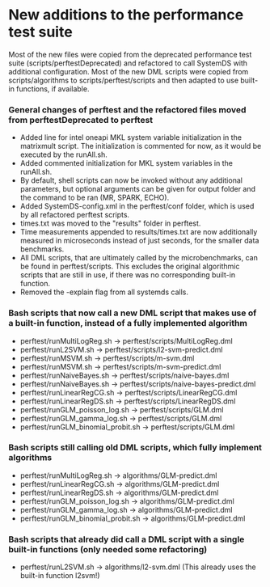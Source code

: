 # New additions to the performance test suite
Most of the new files were copied from the deprecated performance test suite (scripts/perftestDeprecated) and refactored to call SystemDS with additional configuration.
Most of the new DML scripts were copied from scripts/algorithms to scripts/perftest/scripts and then adapted to use built-in functions, if available.

### General changes of perftest and the refactored files moved from perftestDeprecated to perftest
- Added line for intel oneapi MKL system variable initialization in the matrixmult script. The initialization is commented for now, as it would be executed by the runAll.sh.
- Added commented initialization for MKL system variables in the runAll.sh. 
- By default, shell scripts can now be invoked without any additional parameters, but optional arguments can be given for output folder and the command to be ran (MR, SPARK, ECHO).
- Added SystemDS-config.xml in the perftest/conf folder, which is used by all refactored perftest scripts.
- times.txt was moved to the "results" folder in perftest.
- Time measurements appended to results/times.txt are now additionally measured in microseconds instead of just seconds, for the smaller data benchmarks.
- All DML scripts, that are ultimately called by the microbenchmarks, can be found in perftest/scripts. This excludes the original algorithmic scripts that are still in use, if there was no corresponding built-in function.
- Removed the -explain flag from all systemds calls.

### Bash scripts that now call a new DML script that makes use of a built-in function, instead of a fully implemented algorithm
- perftest/runMultiLogReg.sh -> perftest/scripts/MultiLogReg.dml
- perftest/runL2SVM.sh -> perftest/scripts/l2-svm-predict.dml
- perftest/runMSVM.sh -> perftest/scripts/m-svm.dml
- perftest/runMSVM.sh -> perftest/scripts/m-svm-predict.dml
- perftest/runNaiveBayes.sh -> perftest/scripts/naive-bayes.dml
- perftest/runNaiveBayes.sh -> perftest/scripts/naive-bayes-predict.dml
- perftest/runLinearRegCG.sh -> perftest/scripts/LinearRegCG.dml
- perftest/runLinearRegDS.sh -> perftest/scripts/LinearRegDS.dml
- perftest/runGLM_poisson_log.sh -> perftest/scripts/GLM.dml
- perftest/runGLM_gamma_log.sh -> perftest/scripts/GLM.dml
- perftest/runGLM_binomial_probit.sh -> perftest/scripts/GLM.dml


### Bash scripts still calling old DML scripts, which fully implement algorithms
- perftest/runMultiLogReg.sh -> algorithms/GLM-predict.dml
- perftest/runLinearRegCG.sh -> algorithms/GLM-predict.dml
- perftest/runLinearRegDS.sh -> algorithms/GLM-predict.dml
- perftest/runGLM_poisson_log.sh -> algorithms/GLM-predict.dml
- perftest/runGLM_gamma_log.sh -> algorithms/GLM-predict.dml
- perftest/runGLM_binomial_probit.sh -> algorithms/GLM-predict.dml

### Bash scripts that already did call a DML script with a single built-in functions (only needed some refactoring)
- perftest/runL2SVM.sh -> algorithms/l2-svm.dml (This already uses the built-in function l2svm!)



	
	
	
	
	
	

